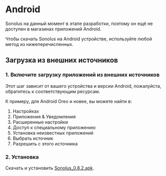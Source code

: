 # Android

Sonolus на данный момент в этапе разработки, поэтому он ещё не доступен в магазинах приложений Android.

Чтобы скачать Sonolus на Android устройстве, используйте любой метод из нижеперечисленных.

## Загрузка из внешних источников

### 1. Включите загрузку приложений из внешних источников

Этот шаг зависит от вашего устройства и версии Android, пожалуйста, обратитесь к соответствующим ресурсам.

К примеру, для Android Oreo и новее, вы можете найти в:

1. Настройках
2. Приложения &amp; Уведомления
3. Расширенные настройки
4. Доступ к специальному приложению
5. Установка неизвестных приложений
6. Выбрать источник
7. Разрешить с этого источника

### 2. Установка

Скачать и установить [Sonolus_0.8.2.apk](https://download.sonolus.com/Sonolus_0.8.2.apk).

